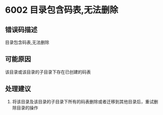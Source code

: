 # 6002 目录包含码表,无法删除<a name="dgc_01_274"></a>

## 错误码描述<a name="zh-cn_topic_0000001160918963_se842c39d44ee45e587ca36bb50cf37c7"></a>

目录包含码表,无法删除

## 可能原因<a name="zh-cn_topic_0000001160918963_s658a289c6be04e6d8c6bee691c1aaa2e"></a>

该目录或该目录的子目录下存在已创建的码表

## 处理建议<a name="zh-cn_topic_0000001160918963_section192884102474"></a>

1.  将该目录及该目录的子目录下所有的码表删除或者迁移到其他目录后，重试删除目录的操作

